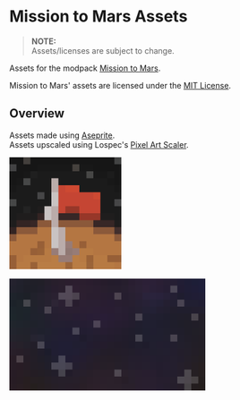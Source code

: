 # Mission to Mars Assets

> **NOTE:**  
> Assets/licenses are subject to change.

Assets for the modpack [Mission to Mars](http://modrinth.com/modpack/mission-to-mars).

Mission to Mars' assets are licensed under the [MIT License](/LICENSE).

## Overview

Assets made using [Aseprite](https://www.aseprite.org/).  
Assets upscaled using Lospec's [Pixel Art Scaler](https://lospec.com/pixel-art-scaler/).

<img
    src="./assets/icon_512x.png"
    alt="Mission to Mars icon"
    title="Mission to Mars icon"
    height="200" 
/>

<img
    src="./assets/banner_512x.png"
    alt="Mission to Mars banner"
    title="Mission to Mars banner"
    height="200" 
/>

